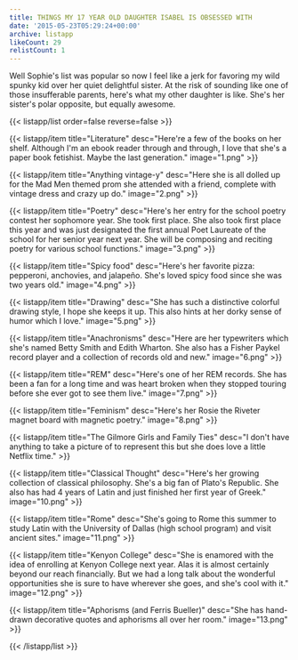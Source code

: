 ```yaml
---
title: THINGS MY 17 YEAR OLD DAUGHTER ISABEL IS OBSESSED WITH
date: '2015-05-23T05:29:24+00:00'
archive: listapp
likeCount: 29
relistCount: 1
---
```


Well Sophie's list was popular so now I feel like a jerk for favoring my wild spunky kid over her quiet delightful sister. At the risk of sounding like one of those insufferable parents, here's what my other daughter is like. She's her sister's polar opposite, but equally awesome.

{{< listapp/list order=false reverse=false >}}

   {{< listapp/item title="Literature"
      desc="Here're a few of the books on her shelf. Although I'm an ebook reader through and through, I love that she's a paper book fetishist. Maybe the last generation."
      image="1.png" >}}

   {{< listapp/item title="Anything vintage-y"
      desc="Here she is all dolled up for the Mad Men themed prom she attended with a friend, complete with vintage dress and crazy up do."
      image="2.png" >}}

   {{< listapp/item title="Poetry"
      desc="Here's her entry for the school poetry contest her sophomore year. She took first place. She also took first place this year and was just designated the first annual Poet Laureate of the school for her senior year next year. She will be composing and reciting poetry for various school functions."
      image="3.png" >}}

   {{< listapp/item title="Spicy food"
      desc="Here's her favorite pizza: pepperoni, anchovies, and jalapeño. She's loved spicy food since she was two years old."
      image="4.png" >}}

   {{< listapp/item title="Drawing"
      desc="She has such a distinctive colorful drawing style, I hope she keeps it up. This also hints at her dorky sense of humor which I love."
      image="5.png" >}}

   {{< listapp/item title="Anachronisms"
      desc="Here are her typewriters which she's named Betty Smith and Edith Wharton. She also has a Fisher Paykel record player and a collection of records old and new."
      image="6.png" >}}

   {{< listapp/item title="REM"
      desc="Here's one of her REM records. She has been a fan for a long time and was heart broken when they stopped touring before she ever got to see them live."
      image="7.png" >}}

   {{< listapp/item title="Feminism"
      desc="Here's her Rosie the Riveter magnet board with magnetic poetry."
      image="8.png" >}}

   {{< listapp/item title="The Gilmore Girls and Family Ties"
      desc="I don't have anything to take a picture of to represent this but she does love a little Netflix time." >}}

   {{< listapp/item title="Classical Thought"
      desc="Here's her growing collection of classical philosophy. She's a big fan of Plato's Republic. She also has had 4 years of Latin and just finished her first year of Greek."
      image="10.png" >}}

   {{< listapp/item title="Rome"
      desc="She's going to Rome this summer to study Latin with the University of Dallas (high school program) and visit ancient sites."
      image="11.png" >}}

   {{< listapp/item title="Kenyon College"
      desc="She is enamored with the idea of enrolling at Kenyon College next year. Alas it is almost certainly beyond our reach financially. But we had a long talk about the wonderful opportunities she is sure to have wherever she goes, and she's cool with it."
      image="12.png" >}}

   {{< listapp/item title="Aphorisms (and Ferris Bueller)"
      desc="She has hand-drawn decorative quotes and aphorisms all over her room."
      image="13.png" >}}

{{< /listapp/list >}}

